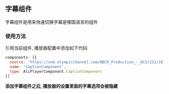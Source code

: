 ## 字幕组件

字幕组件是用来快速切换字幕是哪国语言的组件

### 使用方法

引用当前组件, 播放器配置中添加如下代码:

```js
components: [{
  source: 'https://vod.olympicchannel.com/NBCR_Production_-_OCS/231/1016/GEPH-ONTHERECS02E012C-_E17101101_master.m3u8',
  name: 'CaptionComponent',
  type: AliPlayerComponent.CaptionComponent
}]
```

**添加字幕组件之后, 播放器的设置里面的字幕选项会被隐藏**

